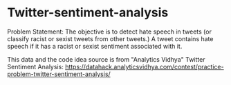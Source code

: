 # Twitter-sentiment-analysis
Problem Statement:
The objective is to detect hate speech in tweets (or classify racist or sexist tweets from other tweets.) 
A tweet contains hate speech if it has a racist or sexist sentiment associated with it. 
   
This data and the code idea source is from "Analytics Vidhya" Twitter Sentiment Analysis:
https://datahack.analyticsvidhya.com/contest/practice-problem-twitter-sentiment-analysis/

